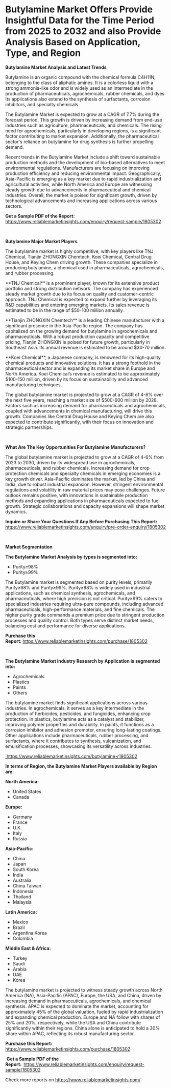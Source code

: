<p><h1>Butylamine Market Offers Provide Insightful Data for the Time Period from 2025 to 2032 and also Provide Analysis Based on Application, Type, and Region</h1></p><p><strong>Butylamine Market Analysis and Latest Trends</strong></p>
<p><p>Butylamine is an organic compound with the chemical formula C4H11N, belonging to the class of aliphatic amines. It is a colorless liquid with a strong ammonia-like odor and is widely used as an intermediate in the production of pharmaceuticals, agrochemicals, rubber chemicals, and dyes. Its applications also extend to the synthesis of surfactants, corrosion inhibitors, and specialty chemicals.</p><p>The Butylamine Market is expected to grow at a CAGR of 7.7% during the forecast period. This growth is driven by increasing demand from end-use industries such as agriculture, pharmaceuticals, and chemicals. The rising need for agrochemicals, particularly in developing regions, is a significant factor contributing to market expansion. Additionally, the pharmaceutical sector's reliance on butylamine for drug synthesis is further propelling demand.</p><p>Recent trends in the Butylamine Market include a shift toward sustainable production methods and the development of bio-based alternatives to meet environmental regulations. Manufacturers are focusing on improving production efficiency and reducing environmental impact. Geographically, Asia-Pacific is emerging as a key market due to rapid industrialization and agricultural activities, while North America and Europe are witnessing steady growth due to advancements in pharmaceutical and chemical industries. Overall, the market is poised for significant growth, driven by technological advancements and increasing applications across various sectors.</p></p>
<p><strong>Get a Sample PDF of the Report:&nbsp;</strong> <a href="https://www.reliablemarketinsights.com/enquiry/request-sample/1805302?utm_campaign=2095&utm_medium=2&utm_source=Github&utm_content=ia&utm_term=26012025&utm_id=butylamine">https://www.reliablemarketinsights.com/enquiry/request-sample/1805302</a></p>
<p>&nbsp;</p>
<p><strong>Butylamine Major Market Players</strong></p>
<p><p>The butylamine market is highly competitive, with key players like TNJ Chemical, Tianjin ZHONGXIN Chemtech, Koei Chemical, Central Drug House, and Keying Chem driving growth. These companies specialize in producing butylamine, a chemical used in pharmaceuticals, agrochemicals, and rubber processing.</p><p>**TNJ Chemical** is a prominent player, known for its extensive product portfolio and strong distribution network. The company has experienced steady market growth due to its focus on quality and customer-centric approach. TNJ Chemical is expected to expand further by leveraging its R&D capabilities and entering emerging markets. Its sales revenue is estimated to be in the range of $50-100 million annually.</p><p>**Tianjin ZHONGXIN Chemtech** is a leading Chinese manufacturer with a significant presence in the Asia-Pacific region. The company has capitalized on the growing demand for butylamine in agrochemicals and pharmaceuticals. With a robust production capacity and competitive pricing, Tianjin ZHONGXIN is poised for future growth, particularly in Southeast Asia. Its annual revenue is estimated to be around $30-70 million.</p><p>**Koei Chemical**, a Japanese company, is renowned for its high-quality chemical products and innovative solutions. It has a strong foothold in the pharmaceutical sector and is expanding its market share in Europe and North America. Koei Chemical’s revenue is estimated to be approximately $100-150 million, driven by its focus on sustainability and advanced manufacturing techniques.</p><p>The global butylamine market is projected to grow at a CAGR of 4-6% over the next five years, reaching a market size of $500-600 million by 2028. Factors such as increasing demand for pharmaceuticals and agrochemicals, coupled with advancements in chemical manufacturing, will drive this growth. Companies like Central Drug House and Keying Chem are also expected to contribute significantly, with their focus on innovation and strategic partnerships.</p></p>
<p>&nbsp;</p>
<p><strong>What Are The Key Opportunities For Butylamine Manufacturers?</strong></p>
<p><p>The global butylamine market is projected to grow at a CAGR of 4-6% from 2023 to 2030, driven by its widespread use in agrochemicals, pharmaceuticals, and rubber chemicals. Increasing demand for crop protection chemicals and specialty chemicals in emerging economies is a key growth driver. Asia-Pacific dominates the market, led by China and India, due to robust industrial expansion. However, stringent environmental regulations and volatility in raw material prices may pose challenges. Future outlook remains positive, with innovations in sustainable production methods and expanding applications in pharmaceuticals expected to fuel growth. Strategic collaborations and capacity expansions will shape market dynamics.</p></p>
<p><strong>Inquire or Share Your Questions If Any Before Purchasing This Report:</strong> <a href="https://www.reliablemarketinsights.com/enquiry/pre-order-enquiry/1805302?utm_campaign=2095&utm_medium=2&utm_source=Github&utm_content=ia&utm_term=26012025&utm_id=butylamine">https://www.reliablemarketinsights.com/enquiry/pre-order-enquiry/1805302</a></p>
<p>&nbsp;</p>
<p><strong>Market Segmentation</strong></p>
<p><strong>The Butylamine Market Analysis by types is segmented into:</strong></p>
<p><ul><li>Purity≥98%</li><li>Purity≥99%</li></ul></p>
<p><p>The Butylamine market is segmented based on purity levels, primarily Purity≥98% and Purity≥99%. Purity≥98% is widely used in industrial applications, such as chemical synthesis, agrochemicals, and pharmaceuticals, where high precision is not critical. Purity≥99% caters to specialized industries requiring ultra-pure compounds, including advanced pharmaceuticals, high-performance materials, and fine chemicals. The higher purity grade commands a premium price due to stringent production processes and quality control. Both types serve distinct market needs, balancing cost and performance for diverse applications.</p></p>
<p><strong>Purchase this Report:&nbsp;</strong><a href="https://www.reliablemarketinsights.com/purchase/1805302?utm_campaign=2095&utm_medium=2&utm_source=Github&utm_content=ia&utm_term=26012025&utm_id=butylamine">https://www.reliablemarketinsights.com/purchase/1805302</a></p>
<p>&nbsp;</p>
<p><strong>The Butylamine Market Industry Research by Application is segmented into:</strong></p>
<p><ul><li>Agrochemicals</li><li>Plastics</li><li>Paints</li><li>Others</li></ul></p>
<p><p>The butylamine market finds significant applications across various industries. In agrochemicals, it serves as a key intermediate in the production of herbicides, pesticides, and fungicides, enhancing crop protection. In plastics, butylamine acts as a catalyst and stabilizer, improving polymer properties and durability. In paints, it functions as a corrosion inhibitor and adhesion promoter, ensuring long-lasting coatings. Other applications include pharmaceuticals, rubber processing, and surfactants, where it contributes to synthesis, vulcanization, and emulsification processes, showcasing its versatility across industries.</p></p>
<p><a href="https://www.reliablemarketinsights.com/butylamine-r1805302?utm_campaign=2095&utm_medium=2&utm_source=Github&utm_content=ia&utm_term=26012025&utm_id=butylamine">&nbsp;https://www.reliablemarketinsights.com/butylamine-r1805302</a></p>
<p><strong>In terms of Region, the Butylamine Market Players available by Region are:</strong></p>
<p>
    <p> <strong> North America: </strong>
        <ul>
            <li>United States</li>
            <li>Canada</li>
        </ul>
        </p> 
    <p> <strong> Europe: </strong>
        <ul>
            <li>Germany</li>
            <li>France</li>
            <li>U.K.</li>
            <li>Italy</li>
            <li>Russia</li>
        </ul>
        </p> 
    <p> <strong> Asia-Pacific: </strong>
        <ul>
            <li>China</li>
            <li>Japan</li>
            <li>South Korea</li>
            <li>India</li>
            <li>Australia</li>
            <li>China Taiwan</li>
            <li>Indonesia</li>
            <li>Thailand</li>
            <li>Malaysia</li>
        </ul>
        </p> 
    <p> <strong> Latin America: </strong>
        <ul>
            <li>Mexico</li>
            <li>Brazil</li>
            <li>Argentina Korea</li>
            <li>Colombia</li>
        </ul>
        </p> 
    <p> <strong> Middle East & Africa: </strong>
        <ul>
            <li>Turkey</li>
            <li>Saudi</li>
            <li>Arabia</li>
            <li>UAE</li>
            <li>Korea</li>
        </ul>
    </p>
    </p>
<p><p>The butylamine market is projected to witness steady growth across North America (NA), Asia-Pacific (APAC), Europe, the USA, and China, driven by increasing demand in pharmaceuticals, agrochemicals, and chemical synthesis. APAC is expected to dominate the market, accounting for approximately 45% of the global valuation, fueled by rapid industrialization and expanding chemical production. Europe and NA follow with shares of 25% and 20%, respectively, while the USA and China contribute significantly within their regions. China alone is anticipated to hold a 30% share within APAC, reflecting its robust manufacturing sector.</p></p>
<p><strong>Purchase this Report: </strong><a href="https://www.reliablemarketinsights.com/purchase/1805302?utm_campaign=2095&utm_medium=2&utm_source=Github&utm_content=ia&utm_term=26012025&utm_id=butylamine">https://www.reliablemarketinsights.com/purchase/1805302</a></p>
<p>&nbsp;<strong>Get a Sample PDF of the Report:&nbsp;&nbsp;</strong><a href="https://www.reliablemarketinsights.com/enquiry/request-sample/1805302?utm_campaign=2095&utm_medium=2&utm_source=Github&utm_content=ia&utm_term=26012025&utm_id=butylamine">https://www.reliablemarketinsights.com/enquiry/request-sample/1805302</a></p>
<p><strong></strong></p>
<p>Check more reports on <a href="https://www.reliablemarketinsights.com/?utm_campaign=2095&utm_medium=2&utm_source=Github&utm_content=ia&utm_term=26012025&utm_id=butylamine">https://www.reliablemarketinsights.com/</a></p>